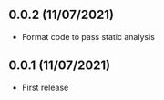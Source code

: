 ## 0.0.2 (11/07/2021)

- Format code to pass static analysis

## 0.0.1 (11/07/2021)

- First release
